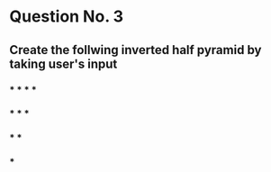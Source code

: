 # Question No. 3
## Create the follwing inverted half pyramid by taking user's input
### * * * *
### * * *
### * *
### *
